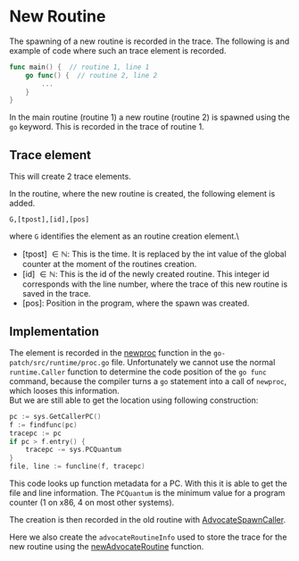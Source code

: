 # New Routine
The spawning of a new routine is recorded in the trace. The following is
and example of code where such an trace element is recorded.
```go
func main() {  // routine 1, line 1
    go func() {  // routine 2, line 2
        ...
    }
}
```
In the main routine (routine 1) a new routine (routine 2) is spawned using the
`go` keyword.
This is recorded in the trace of routine 1.

## Trace element
This will create 2 trace elements.

In the routine, where the new routine is created, the following element is added.
```
G,[tpost],[id],[pos]
```
where `G` identifies the element as an routine creation element.\
- [tpost] $\in \mathbb N$: This is the time. It is replaced by the int value of the global counter at the moment of the routines creation.
- [id] $\in \mathbb N$: This is the id of the newly created routine. This integer id corresponds with
the line number, where the trace of this new routine is saved in the trace.
- [pos]: Position in the program, where the spawn was created.



## Implementation
The element is recorded in the [newproc](../../go-patch/src/runtime/proc.go#L5057) function in the `go-patch/src/runtime/proc.go` file. Unfortunately we cannot use the normal `runtime.Caller` function to determine the code position of
the `go func` command, because the compiler turns a `go` statement into a call of `newproc`, which looses this information.\
But we are still able to get the location using following construction:
```go
pc := sys.GetCallerPC()
f := findfunc(pc)
tracepc := pc
if pc > f.entry() {
    tracepc -= sys.PCQuantum
}
file, line := funcline(f, tracepc)
```
This code looks up function metadata for a PC. With this it is able to get the
file and line information. The `PCQuantum` is the minimum value for a
program counter (1 on x86, 4 on most other systems).

The creation is then recorded in the old routine with [AdvocateSpawnCaller]((../../go-patch/src/runtime/advocate_routine.go#L23)).

Here we also create the `advocateRoutineInfo` used to store the trace for the
new routine using the [newAdvocateRoutine](../../go-patch/src/runtime/advocate_routine.go#L47) function.